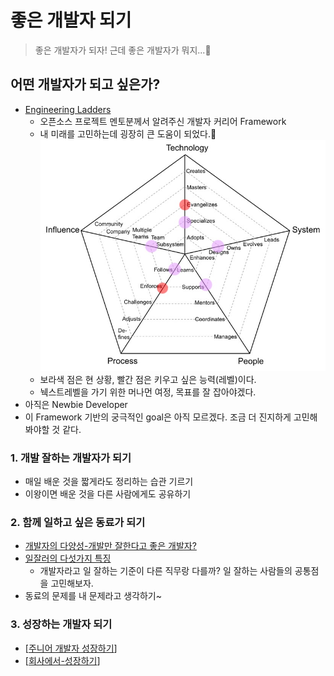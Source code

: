 # 좋은 개발자 되기

> 좋은 개발자가 되자!
> 근데 좋은 개발자가 뭐지...🤔

## 어떤 개발자가 되고 싶은가?

- [Engineering Ladders](http://www.engineeringladders.com/)
  - 오픈소스 프로젝트 멘토분께서 알려주신 개발자 커리어 Framework
  - 내 미래를 고민하는데 굉장히 큰 도움이 되었다.🙏
    ![나는 현재 이런 상황인듯 하다.](../../attachments/2021-08-30-00-28-46.png)
  - 보라색 점은 현 상황, 빨간 점은 키우고 싶은 능력(레벨)이다.
  - 눽스트레벨을 가기 위한 머나먼 여정, 목표를 잘 잡아야겠다.
- 아직은 Newbie Developer
- 이 Framework 기반의 궁극적인 goal은 아직 모르겠다. 조금 더 진지하게 고민해봐야할 것 같다.

### 1. 개발 잘하는 개발자가 되기

- 매일 배운 것을 짧게라도 정리하는 습관 기르기
- 이왕이면 배운 것을 다른 사람에게도 공유하기

### 2. 함께 일하고 싶은 동료가 되기

- [개발자의 다양성-개발만 잘한다고 좋은 개발자?](<https://s3.ap-northeast-2.amazonaws.com/kcd-2019/resources/track2Session4(%E1%84%80%E1%85%B5%E1%86%B7%E1%84%8B%E1%85%AD%E1%84%92%E1%85%A1%E1%86%AB_reackKorea)%E1%84%8C%E1%85%A9%E1%87%82%E1%84%8B%E1%85%B3%E1%86%AB%E1%84%80%E1%85%A2%E1%84%87%E1%85%A1%E1%86%AF%E1%84%8C%E1%85%A1_%E1%84%83%E1%85%A1%E1%84%8B%E1%85%A3%E1%86%BC%E1%84%89%E1%85%A5%E1%86%BC.pdf>)
- [일잘러의 다섯가지 특징](https://brunch.co.kr/@curahee/44)
  - 개발자라고 일 잘하는 기준이 다른 직무랑 다를까? 일 잘하는 사람들의 공통점을 고민해보자.
- 동료의 문제를 내 문제라고 생각하기~

### 3. 성장하는 개발자 되기

- [[주니어 개발자 성장하기]]
- [[회사에서-성장하기]]

[//begin]: # "Autogenerated link references for markdown compatibility"
[주니어 개발자 성장하기]: <주니어 개발자 성장하기> "주니어 개발자 성장하기"
[회사에서-성장하기]: 회사에서-성장하기 "회사에서 성장하기"
[//end]: # "Autogenerated link references"
